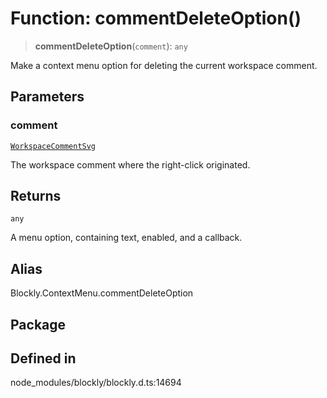 # Function: commentDeleteOption()

> **commentDeleteOption**(`comment`): `any`

Make a context menu option for deleting the current workspace comment.

## Parameters

### comment

[`WorkspaceCommentSvg`](../../classes/WorkspaceCommentSvg.md)

The workspace comment where the
right-click originated.

## Returns

`any`

A menu option, containing text, enabled, and a callback.

## Alias

Blockly.ContextMenu.commentDeleteOption

## Package

## Defined in

node_modules/blockly/blockly.d.ts:14694
